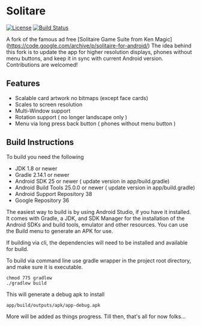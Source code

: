 # Solitare
[![License](http://img.shields.io/badge/license-APACHE2-blue.svg?style=plastic)](https://github.com/Obsidian-StudiosInc/solitaire/blob/master/LICENSE)
[![Build Status](https://travis-ci.org/Obsidian-StudiosInc/solitaire.svg?branch=master)](https://travis-ci.org/Obsidian-StudiosInc/solitaire)

A fork of the famous ad free 
[Solitaire Game Suite from Ken Magic] (https://code.google.com/archive/p/solitaire-for-android/)
The idea behind this fork is to update the app for higher resolution 
displays, phones without menu buttons, and keep it in sync with current 
Android version. Contributions are welcomed!

## Features
 * Scalable card artwork no bitmaps (except face cards)
 * Scales to screen resolution
 * Multi-Window support
 * Rotation support ( no longer landscape only )
 * Menu via long press back button ( phones without menu button )

## Build Instructions

To build you need the following

* JDK 1.8 or newer
* Gradle 2.14.1 or newer
* Android SDK 25 or newer ( update version in app/build.gradle)
* Android Build Tools 25.0.0 or newer ( update version in app/build.gradle)
* Android Support Repository 38
* Google Repository 36

The easiest way to build is by using Android Studio, if you have it 
installed. It comes with Gradle, a JDK, and SDK Manager for the 
installation of the Android SDKs and build tools, emulator and other 
resources. You can use the Build menu to generate an APK for use.

If building via cli, the dependencies will need to be installed and 
available for build.

To build via command line use gradle wrapper in the project root 
directory, and make sure it is executable.

```shell
chmod 775 gradlew
./gradlew build
```

This will generate a debug apk to install
```shell
app/build/outputs/apk/app-debug.apk
```

More will be added as things progress.
Till then, that's all for now folks...
